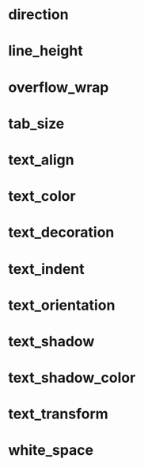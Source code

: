 # direction

# line_height

# overflow_wrap

# tab_size

# text_align

# text_color

# text_decoration

# text_indent

# text_orientation

# text_shadow

# text_shadow_color

# text_transform

# white_space
